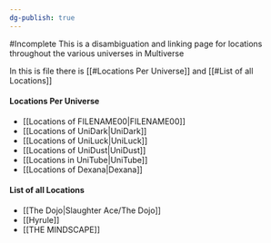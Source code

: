 ```yaml
---
dg-publish: true
---
```

#Incomplete 
This is a disambiguation and linking page for locations throughout the various universes in Multiverse

In this is file there is [[#Locations Per Universe]] and [[#List of all Locations]]

#### Locations Per Universe
- [[Locations of FILENAME00|FILENAME00]]
- [[Locations of UniDark|UniDark]]
- [[Locations of UniLuck|UniLuck]]
- [[Locations of UniDust|UniDust]]
- [[Locations in UniTube|UniTube]]
- [[Locations of Dexana|Dexana]]
#### List of all Locations
- [[The Dojo|Slaughter Ace/The Dojo]]
- [[Hyrule]]
- [[THE MINDSCAPE]]